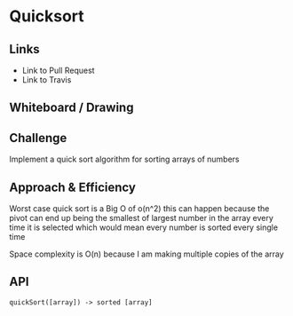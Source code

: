 # Quicksort

## Links

-   Link to Pull Request
-   Link to Travis

<!-- Short summary or background information -->

## Whiteboard / Drawing

<!-- Photo of your whiteboard or drawing -->

## Challenge

Implement a quick sort algorithm for sorting arrays of numbers

## Approach & Efficiency

Worst case quick sort is a Big O of o(n^2) this can happen because the pivot can end up being the smallest of largest number in the array every time it is selected which would mean every number is sorted every single time

Space complexity is O(n) because I am making multiple copies of the array

## API

`quickSort([array]) -> sorted [array]`
